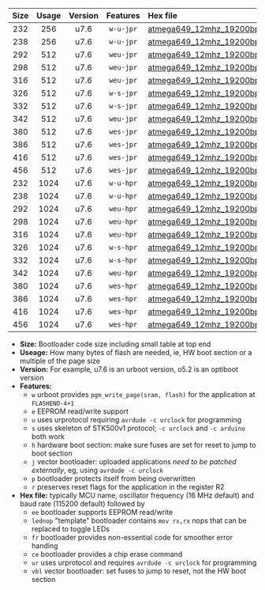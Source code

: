 |Size|Usage|Version|Features|Hex file|
|:-:|:-:|:-:|:-:|:--|
|232|256|u7.6|`w-u-jpr`|[atmega649_12mhz_19200bps_ur_vbl.hex](https://raw.githubusercontent.com/stefanrueger/urboot/main//atmega649_12mhz_19200bps_ur_vbl.hex)|
|238|256|u7.6|`w-u-jpr`|[atmega649_12mhz_19200bps_lednop_ur_vbl.hex](https://raw.githubusercontent.com/stefanrueger/urboot/main//atmega649_12mhz_19200bps_lednop_ur_vbl.hex)|
|292|512|u7.6|`weu-jpr`|[atmega649_12mhz_19200bps_ee_ur_vbl.hex](https://raw.githubusercontent.com/stefanrueger/urboot/main//atmega649_12mhz_19200bps_ee_ur_vbl.hex)|
|298|512|u7.6|`weu-jpr`|[atmega649_12mhz_19200bps_ee_lednop_ur_vbl.hex](https://raw.githubusercontent.com/stefanrueger/urboot/main//atmega649_12mhz_19200bps_ee_lednop_ur_vbl.hex)|
|316|512|u7.6|`weu-jpr`|[atmega649_12mhz_19200bps_ee_lednop_fr_ur_vbl.hex](https://raw.githubusercontent.com/stefanrueger/urboot/main//atmega649_12mhz_19200bps_ee_lednop_fr_ur_vbl.hex)|
|326|512|u7.6|`w-s-jpr`|[atmega649_12mhz_19200bps_vbl.hex](https://raw.githubusercontent.com/stefanrueger/urboot/main//atmega649_12mhz_19200bps_vbl.hex)|
|332|512|u7.6|`w-s-jpr`|[atmega649_12mhz_19200bps_lednop_vbl.hex](https://raw.githubusercontent.com/stefanrueger/urboot/main//atmega649_12mhz_19200bps_lednop_vbl.hex)|
|342|512|u7.6|`weu-jpr`|[atmega649_12mhz_19200bps_ee_lednop_fr_ce_ur_vbl.hex](https://raw.githubusercontent.com/stefanrueger/urboot/main//atmega649_12mhz_19200bps_ee_lednop_fr_ce_ur_vbl.hex)|
|380|512|u7.6|`wes-jpr`|[atmega649_12mhz_19200bps_ee_vbl.hex](https://raw.githubusercontent.com/stefanrueger/urboot/main//atmega649_12mhz_19200bps_ee_vbl.hex)|
|386|512|u7.6|`wes-jpr`|[atmega649_12mhz_19200bps_ee_lednop_vbl.hex](https://raw.githubusercontent.com/stefanrueger/urboot/main//atmega649_12mhz_19200bps_ee_lednop_vbl.hex)|
|416|512|u7.6|`wes-jpr`|[atmega649_12mhz_19200bps_ee_lednop_fr_vbl.hex](https://raw.githubusercontent.com/stefanrueger/urboot/main//atmega649_12mhz_19200bps_ee_lednop_fr_vbl.hex)|
|456|512|u7.6|`wes-jpr`|[atmega649_12mhz_19200bps_ee_lednop_fr_ce_vbl.hex](https://raw.githubusercontent.com/stefanrueger/urboot/main//atmega649_12mhz_19200bps_ee_lednop_fr_ce_vbl.hex)|
|232|1024|u7.6|`w-u-hpr`|[atmega649_12mhz_19200bps_ur.hex](https://raw.githubusercontent.com/stefanrueger/urboot/main//atmega649_12mhz_19200bps_ur.hex)|
|238|1024|u7.6|`w-u-hpr`|[atmega649_12mhz_19200bps_lednop_ur.hex](https://raw.githubusercontent.com/stefanrueger/urboot/main//atmega649_12mhz_19200bps_lednop_ur.hex)|
|292|1024|u7.6|`weu-hpr`|[atmega649_12mhz_19200bps_ee_ur.hex](https://raw.githubusercontent.com/stefanrueger/urboot/main//atmega649_12mhz_19200bps_ee_ur.hex)|
|298|1024|u7.6|`weu-hpr`|[atmega649_12mhz_19200bps_ee_lednop_ur.hex](https://raw.githubusercontent.com/stefanrueger/urboot/main//atmega649_12mhz_19200bps_ee_lednop_ur.hex)|
|316|1024|u7.6|`weu-hpr`|[atmega649_12mhz_19200bps_ee_lednop_fr_ur.hex](https://raw.githubusercontent.com/stefanrueger/urboot/main//atmega649_12mhz_19200bps_ee_lednop_fr_ur.hex)|
|326|1024|u7.6|`w-s-hpr`|[atmega649_12mhz_19200bps.hex](https://raw.githubusercontent.com/stefanrueger/urboot/main//atmega649_12mhz_19200bps.hex)|
|332|1024|u7.6|`w-s-hpr`|[atmega649_12mhz_19200bps_lednop.hex](https://raw.githubusercontent.com/stefanrueger/urboot/main//atmega649_12mhz_19200bps_lednop.hex)|
|342|1024|u7.6|`weu-hpr`|[atmega649_12mhz_19200bps_ee_lednop_fr_ce_ur.hex](https://raw.githubusercontent.com/stefanrueger/urboot/main//atmega649_12mhz_19200bps_ee_lednop_fr_ce_ur.hex)|
|380|1024|u7.6|`wes-hpr`|[atmega649_12mhz_19200bps_ee.hex](https://raw.githubusercontent.com/stefanrueger/urboot/main//atmega649_12mhz_19200bps_ee.hex)|
|386|1024|u7.6|`wes-hpr`|[atmega649_12mhz_19200bps_ee_lednop.hex](https://raw.githubusercontent.com/stefanrueger/urboot/main//atmega649_12mhz_19200bps_ee_lednop.hex)|
|416|1024|u7.6|`wes-hpr`|[atmega649_12mhz_19200bps_ee_lednop_fr.hex](https://raw.githubusercontent.com/stefanrueger/urboot/main//atmega649_12mhz_19200bps_ee_lednop_fr.hex)|
|456|1024|u7.6|`wes-hpr`|[atmega649_12mhz_19200bps_ee_lednop_fr_ce.hex](https://raw.githubusercontent.com/stefanrueger/urboot/main//atmega649_12mhz_19200bps_ee_lednop_fr_ce.hex)|

- **Size:** Bootloader code size including small table at top end
- **Useage:** How many bytes of flash are needed, ie, HW boot section or a multiple of the page size
- **Version:** For example, u7.6 is an urboot version, o5.2 is an optiboot version
- **Features:**
  + `w` urboot provides `pgm_write_page(sram, flash)` for the application at `FLASHEND-4+1`
  + `e` EEPROM read/write support
  + `u` uses urprotocol requiring `avrdude -c urclock` for programming
  + `s` uses skeleton of STK500v1 protocol; `-c urclock` and `-c arduino` both work
  + `h` hardware boot section: make sure fuses are set for reset to jump to boot section
  + `j` vector bootloader: uploaded applications *need to be patched externally*, eg, using `avrdude -c urclock`
  + `p` bootloader protects itself from being overwritten
  + `r` preserves reset flags for the application in the register R2
- **Hex file:** typically MCU name, oscillator frequency (16 MHz default) and baud rate (115200 default) followed by
  + `ee` bootloader supports EEPROM read/write
  + `lednop` "template" bootloader contains `mov rx,rx` nops that can be replaced to toggle LEDs
  + `fr` bootloader provides non-essential code for smoother error handing
  + `ce` bootloader provides a chip erase command
  + `ur` uses urprotocol and requires `avrdude -c urclock` for programming
  + `vbl` vector bootloader: set fuses to jump to reset, not the HW boot section
